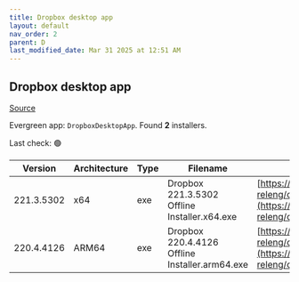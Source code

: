 ```yaml
---
title: Dropbox desktop app
layout: default
nav_order: 2
parent: D
last_modified_date: Mar 31 2025 at 12:51 AM
---
```


## Dropbox desktop app

[Source](https://www.dropbox.com/desktop)

Evergreen app: `DropboxDesktopApp`. Found **2** installers.

Last check: 🟢

| Version    | Architecture | Type | Filename                                       | URI                                                                                                                                                                                                            |
| ---------- | ------------ | ---- | ---------------------------------------------- | -------------------------------------------------------------------------------------------------------------------------------------------------------------------------------------------------------------- |
| 221.3.5302 | x64          | exe  | Dropbox 221.3.5302 Offline Installer.x64.exe   | [https://edge.dropboxstatic.com/dbx-releng/client/Dropbox%20221.3.5302%20Offline%20Installer.x64.exe](https://edge.dropboxstatic.com/dbx-releng/client/Dropbox%20221.3.5302%20Offline%20Installer.x64.exe)     |
| 220.4.4126 | ARM64        | exe  | Dropbox 220.4.4126 Offline Installer.arm64.exe | [https://edge.dropboxstatic.com/dbx-releng/client/Dropbox%20220.4.4126%20Offline%20Installer.arm64.exe](https://edge.dropboxstatic.com/dbx-releng/client/Dropbox%20220.4.4126%20Offline%20Installer.arm64.exe) |
